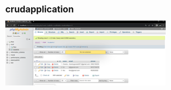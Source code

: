 # crudapplication
![Image 1](https://raw.githubusercontent.com/chandusgowda3811/crudapplication/main/images/1.png)

